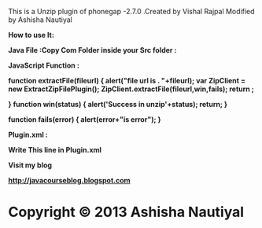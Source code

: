 This is a Unzip plugin of phonegap -2.7.0 .Created by Vishal Rajpal Modified by Ashisha Nautiyal

<b>How to use It:<b>

<b>Java File :</b>Copy   Com Folder inside your Src folder :

<b>JavaScript Function :</b>

function extractFile(fileurl)
{
	 alert("file url is    . "+fileurl); 
	 var ZipClient = new ExtractZipFilePlugin();
     ZipClient.extractFile(fileurl,win,fails);
     return ;
     
     
}
function win(status) 
{ 
   alert('Success in unzip'+status);
   return;
} 
  
function fails(error) 
{ 
    alert(error+"is error");
}

<b>Plugin.xml :</b>

Write This line in Plugin.xml 

<plugin name="ZipPlugin" value="com.phonegap.plugin.ExtractZipFile.ExtractZipFilePlugin" />




Visit my blog 

http://javacourseblog.blogspot.com



#                                Copyright © 2013 Ashisha Nautiyal
